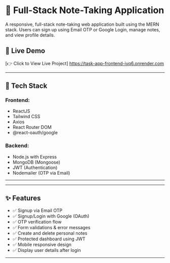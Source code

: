 # 📝 Full-Stack Note-Taking Application

A responsive, full-stack note-taking web application built using the MERN stack. Users can sign up using Email OTP or Google Login, manage notes, and view profile details.

## 🔗 Live Demo

[👉 Click to View Live Project] https://task-app-frontend-jyq6.onrender.com


---

## 🧰 Tech Stack

### Frontend:
- ReactJS
- Tailwind CSS
- Axios
- React Router DOM
- @react-oauth/google

### Backend:
- Node.js with Express
- MongoDB (Mongoose)
- JWT (Authentication)
- Nodemailer (OTP via Email)

---


---

## ✨ Features

- ✅ Signup via Email OTP
- ✅ Signup/Login with Google (OAuth)
- ✅ OTP verification flow
- ✅ Form validations & error messages
- ✅ Create and delete personal notes
- ✅ Protected dashboard using JWT
- ✅ Mobile responsive design
- ✅ Display user details after login

---

